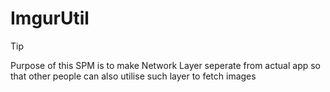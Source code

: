 # ImgurUtil

> [!TIP]
> Purpose of this SPM is to make Network Layer seperate from actual app so that other people can also utilise such layer to fetch images
